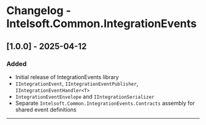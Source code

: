 # Changelog - Intelsoft.Common.IntegrationEvents

## [1.0.0] - 2025-04-12

### Added
- Initial release of IntegrationEvents library
- `IIntegrationEvent`, `IIntegrationEventPublisher`, `IIntegrationEventHandler<T>`
- `IntegrationEventEnvelope` and `IIntegrationSerializer`
- Separate `Intelsoft.Common.IntegrationEvents.Contracts` assembly for shared event definitions

---

